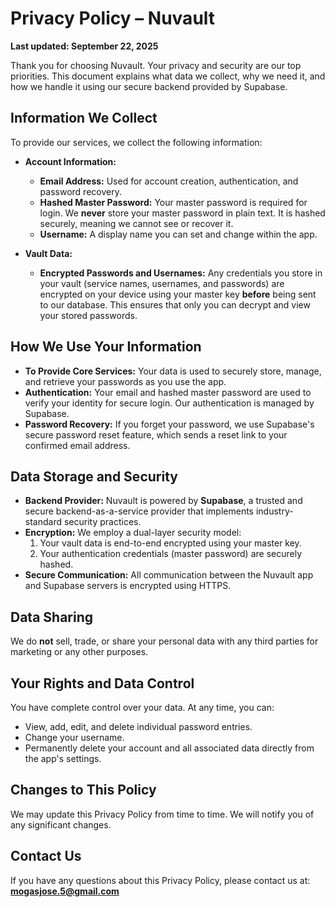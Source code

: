 # Privacy Policy – Nuvault

**Last updated: September 22, 2025**

Thank you for choosing Nuvault. Your privacy and security are our top priorities. This document explains what data we collect, why we need it, and how we handle it using our secure backend provided by Supabase.

## Information We Collect

To provide our services, we collect the following information:

* **Account Information:**
    * **Email Address:** Used for account creation, authentication, and password recovery.
    * **Hashed Master Password:** Your master password is required for login. We **never** store your master password in plain text. It is hashed securely, meaning we cannot see or recover it.
    * **Username:** A display name you can set and change within the app.

* **Vault Data:**
    * **Encrypted Passwords and Usernames:** Any credentials you store in your vault (service names, usernames, and passwords) are encrypted on your device using your master key **before** being sent to our database. This ensures that only you can decrypt and view your stored passwords.

## How We Use Your Information

* **To Provide Core Services:** Your data is used to securely store, manage, and retrieve your passwords as you use the app.
* **Authentication:** Your email and hashed master password are used to verify your identity for secure login. Our authentication is managed by Supabase.
* **Password Recovery:** If you forget your password, we use Supabase's secure password reset feature, which sends a reset link to your confirmed email address.

## Data Storage and Security

* **Backend Provider:** Nuvault is powered by **Supabase**, a trusted and secure backend-as-a-service provider that implements industry-standard security practices.
* **Encryption:** We employ a dual-layer security model:
    1.  Your vault data is end-to-end encrypted using your master key.
    2.  Your authentication credentials (master password) are securely hashed.
* **Secure Communication:** All communication between the Nuvault app and Supabase servers is encrypted using HTTPS.

## Data Sharing

We do **not** sell, trade, or share your personal data with any third parties for marketing or any other purposes.

## Your Rights and Data Control

You have complete control over your data. At any time, you can:
* View, add, edit, and delete individual password entries.
* Change your username.
* Permanently delete your account and all associated data directly from the app's settings.

## Changes to This Policy

We may update this Privacy Policy from time to time. We will notify you of any significant changes.

## Contact Us

If you have any questions about this Privacy Policy, please contact us at: **mogasjose.5@gmail.com**